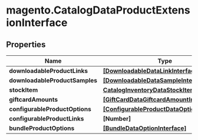 # magento.CatalogDataProductExtensionInterface

## Properties
Name | Type | Description | Notes
------------ | ------------- | ------------- | -------------
**downloadableProductLinks** | [**[DownloadableDataLinkInterface]**](DownloadableDataLinkInterface.md) |  | [optional] 
**downloadableProductSamples** | [**[DownloadableDataSampleInterface]**](DownloadableDataSampleInterface.md) |  | [optional] 
**stockItem** | [**CatalogInventoryDataStockItemInterface**](CatalogInventoryDataStockItemInterface.md) |  | [optional] 
**giftcardAmounts** | [**[GiftCardDataGiftcardAmountInterface]**](GiftCardDataGiftcardAmountInterface.md) |  | [optional] 
**configurableProductOptions** | [**[ConfigurableProductDataOptionInterface]**](ConfigurableProductDataOptionInterface.md) |  | [optional] 
**configurableProductLinks** | **[Number]** |  | [optional] 
**bundleProductOptions** | [**[BundleDataOptionInterface]**](BundleDataOptionInterface.md) |  | [optional] 


